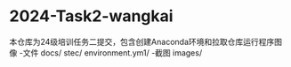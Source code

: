 # 2024-Task2-wangkai
本仓库为24级培训任务二提交，包含创建Anaconda环境和拉取仓库运行程序图像
-文件 docs/  stec/ environment.ym1/
-截图 images/
